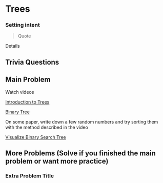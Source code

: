 # Trees

### Setting intent

> Quote

Details

## Trivia Questions

## Main Problem

Watch videos

[Introduction to Trees](https://www.youtube.com/watch?v=qH6yxkw0u78)

[Binary Tree](https://www.youtube.com/watch?v=H5JubkIy_p8)

On some paper, write down a few random numbers and try sorting them with the method described in the video

[Visualize Binary Search Tree](https://www.cs.usfca.edu/~galles/visualization/BST.html)

## More Problems (Solve if you finished the main problem or want more practice)

### Extra Problem Title

